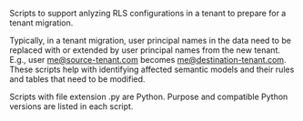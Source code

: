 Scripts to support anlyzing RLS configurations in a tenant to prepare for a tenant migration.

Typically, in a tenant migration, user principal names in the data need to be replaced with or extended by user principal names from the new tenant. E.g., user me@source-tenant.com becomes me@destination-tenant.com. These scripts help with identifying affected semantic models and their rules and tables that need to be modified.

Scripts with file extension .py are Python. Purpose and compatible Python versions are listed in each script.
